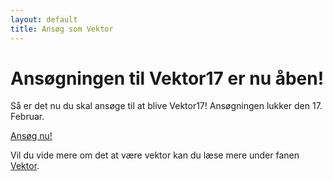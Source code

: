 ```yaml
---
layout: default
title: Ansøg som Vektor
---
```

<h1>Ansøgningen til Vektor17 er nu åben!</h1>

<p>Så er det nu du skal ansøge til at blive Vektor17! Ansøgningen lukker den 17. Februar.
</p>

<a href="https://goo.gl/forms/3Nh3jj5HiL0Tpyvj1">Ansøg nu!</a>

<p>Vil du vide mere om det at være vektor kan du læse mere under fanen <a href="https://blivawesome.dk/vektor.html">Vektor</a>.</p>

